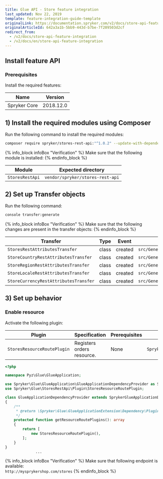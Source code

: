 ```yaml
---
title: Glue API - Store feature integration
last_updated: Nov 22, 2019
template: feature-integration-guide-template
originalLink: https://documentation.spryker.com/v2/docs/store-api-feature-integration
originalArticleId: 642a3a1b-5bb9-443d-b7be-7f209503d2cf
redirect_from:
  - /v2/docs/store-api-feature-integration
  - /v2/docs/en/store-api-feature-integration
---
```


## Install feature API
### Prerequisites
Install the required features:

| Name |  Version |
| --- | --- |
| Spryker Core | 2018.12.0 |

## 1) Install the required modules using Composer
Run the following command to install the required modules:

```bash
composer require spryker/stores-rest-api:"^1.0.2" --update-with-dependencies
```

{% info_block infoBox "Verification" %}
Make sure that the following module is installed:
{% endinfo_block %}

| Module | Expected directory |
| --- | --- |
| `StoresRestApi` | `vendor/spryker/stores-rest-api` |

## 2) Set up Transfer objects
Run the following command:

```bash
console transfer:generate
```

{% info_block infoBox "Verification" %}
Make sure that the following changes are present in the transfer objects:
{% endinfo_block %}

| Transfer | Type | Event | Path |
| --- | --- | --- | --- |
| `StoresRestAttributesTransfer` |class  |created  | `src/Generated/Shared/Transfer/StoresRestAttributesTransfer` |
| `StoreCountryRestAttributesTransfer` | class |created  | `src/Generated/Shared/Transfer/StoreCountryRestAttributesTransfer` |
|`StoreRegionRestAttributesTransfer`  |class  |created  |`src/Generated/Shared/Transfer/StoreRegionRestAttributesTransfer`  |
| `StoreLocaleRestAttributesTransfer` |class  | created | `src/Generated/Shared/Transfer/StoreLocaleRestAttributesTransfer` |
| `StoreCurrencyRestAttributesTransfer` |class  |created  |`src/Generated/Shared/Transfer/StoreCurrencyRestAttributesTransfer`  |

## 3) Set up behavior
### Enable resource
Activate the following plugin:

| Plugin | Specification | Prerequisites | Namespace |
| --- | --- | --- | --- |
| `StoresResourceRoutePlugin` |Registers orders resource.  |None  | `Spryker\Glue\StoresRestApi\Plugin` |

```php
<?php

namespace Pyz\Glue\GlueApplication;

use Spryker\Glue\GlueApplication\GlueApplicationDependencyProvider as SprykerGlueApplicationDependencyProvider;
use Spryker\Glue\StoresRestApi\Plugin\StoresResourceRoutePlugin;

class GlueApplicationDependencyProvider extends SprykerGlueApplicationDependencyProvider
{
    /**
     * @return \Spryker\Glue\GlueApplicationExtension\Dependency\Plugin\ResourceRoutePluginInterface[]
     */
    protected function getResourceRoutePlugins(): array
    {
        return [
            new StoresResourceRoutePlugin(),
        ];
    }
}
              ...
```

{% info_block infoBox "Verification" %}
Make sure that following endpoint is available:<br>`http://mysprykershop.com/stores`
{% endinfo_block %}
